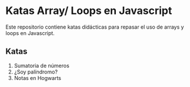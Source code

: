 # Katas Array/ Loops en Javascript

Este repositorio contiene katas didácticas para repasar el uso de arrays y loops en Javascript.

## Katas

1. Sumatoria de números
2. ¿Soy palíndromo?
3. Notas en Hogwarts
